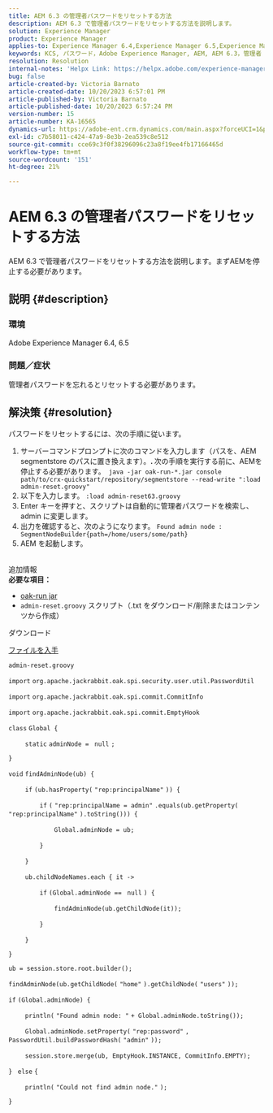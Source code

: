 ```yaml
---
title: AEM 6.3 の管理者パスワードをリセットする方法
description: AEM 6.3 で管理者パスワードをリセットする方法を説明します。
solution: Experience Manager
product: Experience Manager
applies-to: Experience Manager 6.4,Experience Manager 6.5,Experience Manager
keywords: KCS, パスワード，Adobe Experience Manager, AEM, AEM 6.3，管理者
resolution: Resolution
internal-notes: 'Helpx Link: https://helpx.adobe.com/experience-manager/kb/How-to-reset-the-admin-password-in-AEM-6-3.html'
bug: false
article-created-by: Victoria Barnato
article-created-date: 10/20/2023 6:57:01 PM
article-published-by: Victoria Barnato
article-published-date: 10/20/2023 6:57:24 PM
version-number: 15
article-number: KA-16565
dynamics-url: https://adobe-ent.crm.dynamics.com/main.aspx?forceUCI=1&pagetype=entityrecord&etn=knowledgearticle&id=0f900d73-7a6f-ee11-8df0-6045bd0061cb
exl-id: c7b58011-c424-47a9-8e3b-2ea539c8e512
source-git-commit: cce69c3f0f38296096c23a8f19ee4fb17166465d
workflow-type: tm+mt
source-wordcount: '151'
ht-degree: 21%

---
```


# AEM 6.3 の管理者パスワードをリセットする方法


AEM 6.3 で管理者パスワードをリセットする方法を説明します。まずAEMを停止する必要があります。

## 説明 {#description}


### <b>環境</b>

Adobe Experience Manager 6.4, 6.5



### <b>問題／症状</b>

管理者パスワードを忘れるとリセットする必要があります。


## 解決策 {#resolution}


パスワードをリセットするには、次の手順に従います。

1. サーバーコマンドプロンプトに次のコマンドを入力します（パスを、AEM segmentstore のパスに置き換えます）。<b>. </b>次の手順を実行する前に、AEMを停止する必要があります。` java -jar oak-run-*.jar console path/to/crx-quickstart/repository/segmentstore --read-write ":load admin-reset.groovy"`
2. 以下を入力します。 `:load admin-reset63.groovy`
3. Enter キーを押すと、スクリプトは自動的に管理者パスワードを検索し、admin に変更します。
4. 出力を確認すると、次のようになります。 `Found admin node : SegmentNodeBuilder{path=/home/users/some/path}`
5. AEM を起動します。

<br>追加情報<br>
<b>必要な項目：</b>

- [oak-run jar](https://repo1.maven.org/maven2/org/apache/jackrabbit/oak-run/)
- `admin-reset.groovy` スクリプト（.txt をダウンロード/削除またはコンテンツから作成）


ダウンロード

[ファイルを入手](https://helpx.adobe.com/content/dam/help/en/experience-manager/kb/How-to-reset-the-admin-password-in-AEM-6-3/_jcr_content/main-pars/download_section/download-1/admin-reset_groovy.txt "admin-reset.groovy.txt")

`admin-reset.groovy`



`import` `org.apache.jackrabbit.oak.spi.security.user.util.PasswordUtil`

`import` `org.apache.jackrabbit.oak.spi.commit.CommitInfo`

`import` `org.apache.jackrabbit.oak.spi.commit.EmptyHook`



`class` `Global {`

`    ` `static` `adminNode = ` `null` `;`

`}`



`void` `findAdminNode(ub) {`

`    ` `if` `(ub.hasProperty(` `"rep:principalName"` `)) {`

`        ` `if` `(` `"rep:principalName = admin"` `.equals(ub.getProperty(` `"rep:principalName"` `).toString())) {`

`            ` `Global.adminNode = ub;`

`        ` `}`

`    ` `}`

`    ` `ub.childNodeNames.each { it ->`

`        ` `if` `(Global.adminNode == ` `null` `) {`

`            ` `findAdminNode(ub.getChildNode(it));`

`        ` `}`

`    ` `}`

`}`



`ub = session.store.root.builder();`

`findAdminNode(ub.getChildNode(` `"home"` `).getChildNode(` `"users"` `));`



`if` `(Global.adminNode) {`

`    ` `println(` `"Found admin node: "` `+ Global.adminNode.toString());`

`    ` `Global.adminNode.setProperty(` `"rep:password"` `, PasswordUtil.buildPasswordHash(` `"admin"` `));`

`    ` `session.store.merge(ub, EmptyHook.INSTANCE, CommitInfo.EMPTY);`

`} ` `else` `{`

`    ` `println(` `"Could not find admin node."` `);`

`}`
